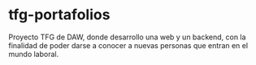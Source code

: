 # tfg-portafolios
Proyecto TFG de DAW, donde desarrollo una web y un backend, con la finalidad de poder darse a conocer a nuevas personas que entran en el mundo laboral.
